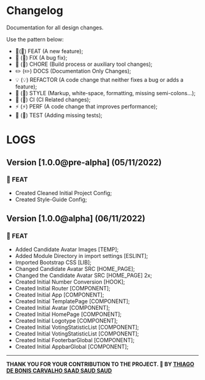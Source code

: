 # Changelog

Documentation for all design changes.

Use the pattern below:

- 🎸(:guitar:) FEAT (A new feature);
- 🐛 (:bug:) FIX (A bug fix);
- 🤖 (:robot:) CHORE (Build process or auxiliary tool changes);
- ✏️ (:pencil2:) DOCS (Documentation Only Changes);
- 💡 (:bulb:) REFACTOR (A code change that neither fixes a bug or adds a feature);
- 💄 (:lipstick:) STYLE (Markup, white-space, formatting, missing semi-colons...);
- 🎡 (:ferris_wheel:) CI (CI Related changes);
- ⚡ (:zap:) PERF (A code change that improves performance);
- 💍 (:ring:) TEST (Adding missing tests);

# LOGS

## Version [1.0.0@pre-alpha] (05/11/2022)

### :guitar: FEAT

- Created Cleaned Initial Project Config;
- Created Style-Guide Config;

## Version [1.0.0@alpha] (06/11/2022)

### :guitar: FEAT

- Added Candidate Avatar Images [TEMP];
- Added Module Directory in import settings [ESLINT];
- Imported Bootstrap CSS [LIB];
- Changed Candidate Avatar SRC [HOME_PAGE];
- Changed the Candidate Avatar SRC [HOME_PAGE] 2x;
- Created Initial Number Conversion [HOOK];
- Created Initial Router [COMPONENT];
- Created Initial App [COMPONENT];
- Created Initial TemplatePage [COMPONENT];
- Created Initial Avatar [COMPONENT];
- Created Initial HomePage [COMPONENT];
- Created Initial Logotype [COMPONENT];
- Created Initial VotingStatisticList [COMPONENT];
- Created Initial VotingStatisticList [COMPONENT];
- Created Initial FooterbarGlobal [COMPONENT];
- Created Initial AppbarGlobal [COMPONENT];

---

**THANK YOU FOR YOUR CONTRIBUTION TO THE PROJECT. 💖
BY [THIAGO DE BONIS CARVALHO SAAD SAUD SAUD](https://www.linkedin.com/in/thiagosaud/)**
